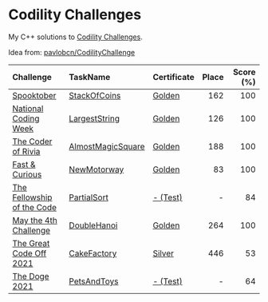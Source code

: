 # Codility Challenges
My C++ solutions to [Codility Challenges](https://app.codility.com/programmers/challenges/). 

Idea from: [pavlobcn/CodilityChallenge](https://github.com/pavlobcn/CodilityChallenge)


| Challenge | TaskName | Certificate | Place | Score (%) |
| :-- | :-- | :-- | --:| --: |
| [Spooktober](https://app.codility.com/programmers/challenges/spooktober_2021/) | [StackOfCoins](/2021/StackOfCoins/solution.cpp) | [Golden](https://app.codility.com/cert/view/certF3UMH4-SEUHDNEDQFADTZZ9/) | 162 | 100 |
| [National Coding Week](https://app.codility.com/programmers/challenges/national_coding_week_2021/) | [LargestString](/2021/NationalCodingWeek/solution.cpp) | [Golden](https://app.codility.com/cert/view/certBNYMT7-95WN4DQH2QKNXDWB/) | 126 | 100 |
| [The Coder of Rivia](https://app.codility.com/programmers/challenges/the_coder_of_rivia_2021/) | [AlmostMagicSquare](/2021/TheCoderOfRivia/solution.cpp) | [Golden](https://app.codility.com/cert/view/certHCJRDN-RZDMY4ND7679J6UW/) | 188 | 100 |
| [Fast & Curious](https://app.codility.com/programmers/challenges/fast_and_curious_2021/) | [NewMotorway](/2021/Fast&Curious/solution.cpp) | [Golden](https://app.codility.com/cert/view/cert65FC5K-2WU84WEYK3XZPZV8/) | 83 | 100 |
| [The Fellowship of the Code](https://app.codility.com/programmers/challenges/fellowship_of_the_code_2021/) | [PartialSort](2021/TheFellowshipOfTheCode/solution.cpp) | [- (Test)](https://app.codility.com/demo/results/trainingB8JDC2-DZ2/) | - | 84 |
| [May the 4th Challenge](https://app.codility.com/programmers/challenges/may_the_4th_2021/) | [DoubleHanoi](/2021/MayThe4thChallenge/solution.cpp) | [Golden](https://app.codility.com/cert/view/cert6ZC6PK-5P2TPAJMY87U8CNK/) | 264 | 100 |
| [The Great Code Off 2021](https://app.codility.com/programmers/challenges/great_code_off2021/) | [CakeFactory](/2021/TheGreatCodeOff2021/solution.cpp) | [Silver](https://app.codility.com/cert/view/certZ6TM4K-9WS9JCS956FXCFMN/) | 446 | 53 |
| [The Doge 2021](https://app.codility.com/programmers/challenges/doge2021/) | [PetsAndToys](/2021/TheDoge2021/solution.cpp) | [- (Test)](https://app.codility.com/demo/results/training8DN8WS-GX8/) | - | 64 |
